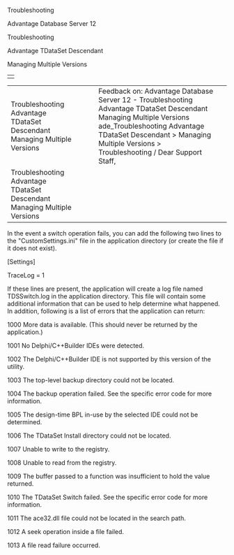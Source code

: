 Troubleshooting




Advantage Database Server 12  

Troubleshooting

Advantage TDataSet Descendant

Managing Multiple Versions

|  |
| --- |
|  |

|  |  |  |  |  |
| --- | --- | --- | --- | --- |
| Troubleshooting  Advantage TDataSet Descendant  Managing Multiple Versions |  |  | Feedback on: Advantage Database Server 12 - Troubleshooting Advantage TDataSet Descendant Managing Multiple Versions ade\_Troubleshooting Advantage TDataSet Descendant > Managing Multiple Versions > Troubleshooting / Dear Support Staff, |  |
| Troubleshooting  Advantage TDataSet Descendant  Managing Multiple Versions |  |  |  |  |

In the event a switch operation fails, you can add the following two lines to the "CustomSettings.ini" file in the application directory (or create the file if it does not exist).

[Settings]

TraceLog = 1

If these lines are present, the application will create a log file named TDSSwitch.log in the application directory. This file will contain some additional information that can be used to help determine what happened. In addition, following is a list of errors that the application can return:

1000 More data is available. (This should never be returned by the application.)

1001 No Delphi/C++Builder IDEs were detected.

1002 The Delphi/C++Builder IDE is not supported by this version of the utility.

1003 The top-level backup directory could not be located.

1004 The backup operation failed. See the specific error code for more information.

1005 The design-time BPL in-use by the selected IDE could not be determined.

1006 The TDataSet Install directory could not be located.

1007 Unable to write to the registry.

1008 Unable to read from the registry.

1009 The buffer passed to a function was insufficient to hold the value returned.

1010 The TDataSet Switch failed. See the specific error code for more information.

1011 The ace32.dll file could not be located in the search path.

1012 A seek operation inside a file failed.

1013 A file read failure occurred.